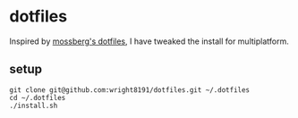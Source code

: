 # dotfiles

Inspired by [mossberg's dotfiles](https://github.com/mossberg/dotfiles), I have tweaked the install for multiplatform.

setup
-----

```
git clone git@github.com:wright8191/dotfiles.git ~/.dotfiles
cd ~/.dotfiles
./install.sh
```


